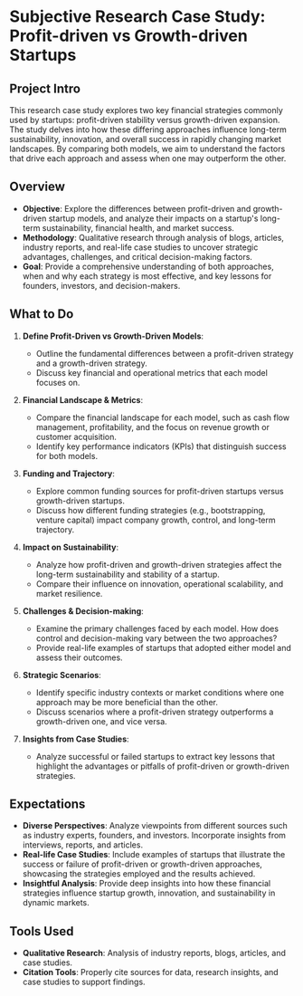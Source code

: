 # Subjective Research Case Study: Profit-driven vs Growth-driven Startups

## Project Intro
This research case study explores two key financial strategies commonly used by startups: profit-driven stability versus growth-driven expansion. The study delves into how these differing approaches influence long-term sustainability, innovation, and overall success in rapidly changing market landscapes. By comparing both models, we aim to understand the factors that drive each approach and assess when one may outperform the other.

## Overview
- **Objective**: Explore the differences between profit-driven and growth-driven startup models, and analyze their impacts on a startup's long-term sustainability, financial health, and market success.
- **Methodology**: Qualitative research through analysis of blogs, articles, industry reports, and real-life case studies to uncover strategic advantages, challenges, and critical decision-making factors.
- **Goal**: Provide a comprehensive understanding of both approaches, when and why each strategy is most effective, and key lessons for founders, investors, and decision-makers.

## What to Do
1. **Define Profit-Driven vs Growth-Driven Models**:
   - Outline the fundamental differences between a profit-driven strategy and a growth-driven strategy.
   - Discuss key financial and operational metrics that each model focuses on.

2. **Financial Landscape & Metrics**:
   - Compare the financial landscape for each model, such as cash flow management, profitability, and the focus on revenue growth or customer acquisition.
   - Identify key performance indicators (KPIs) that distinguish success for both models.

3. **Funding and Trajectory**:
   - Explore common funding sources for profit-driven startups versus growth-driven startups.
   - Discuss how different funding strategies (e.g., bootstrapping, venture capital) impact company growth, control, and long-term trajectory.

4. **Impact on Sustainability**:
   - Analyze how profit-driven and growth-driven strategies affect the long-term sustainability and stability of a startup.
   - Compare their influence on innovation, operational scalability, and market resilience.

5. **Challenges & Decision-making**:
   - Examine the primary challenges faced by each model. How does control and decision-making vary between the two approaches?
   - Provide real-life examples of startups that adopted either model and assess their outcomes.

6. **Strategic Scenarios**:
   - Identify specific industry contexts or market conditions where one approach may be more beneficial than the other.
   - Discuss scenarios where a profit-driven strategy outperforms a growth-driven one, and vice versa.

7. **Insights from Case Studies**:
   - Analyze successful or failed startups to extract key lessons that highlight the advantages or pitfalls of profit-driven or growth-driven strategies.

## Expectations
- **Diverse Perspectives**: Analyze viewpoints from different sources such as industry experts, founders, and investors. Incorporate insights from interviews, reports, and articles.
- **Real-life Case Studies**: Include examples of startups that illustrate the success or failure of profit-driven or growth-driven approaches, showcasing the strategies employed and the results achieved.
- **Insightful Analysis**: Provide deep insights into how these financial strategies influence startup growth, innovation, and sustainability in dynamic markets.

## Tools Used
- **Qualitative Research**: Analysis of industry reports, blogs, articles, and case studies.
- **Citation Tools**: Properly cite sources for data, research insights, and case studies to support findings.

